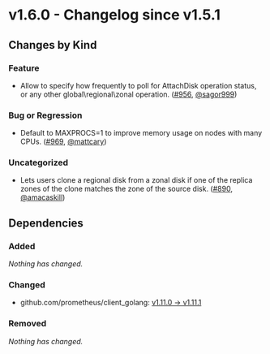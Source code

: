 # v1.6.0 - Changelog since v1.5.1

## Changes by Kind

### Feature

- Allow to specify how frequently to poll for AttachDisk operation status, or any other global\regional\zonal operation. ([#956](https://github.com/kubernetes-sigs/gcp-compute-persistent-disk-csi-driver/pull/956), [@sagor999](https://github.com/sagor999))

### Bug or Regression

- Default to MAXPROCS=1 to improve memory usage on nodes with many CPUs. ([#969](https://github.com/kubernetes-sigs/gcp-compute-persistent-disk-csi-driver/pull/969), [@mattcary](https://github.com/mattcary))

### Uncategorized

- Lets users clone a regional disk from a zonal disk if one of the replica zones of the clone matches the zone of the source disk. ([#890](https://github.com/kubernetes-sigs/gcp-compute-persistent-disk-csi-driver/pull/890), [@amacaskill](https://github.com/amacaskill))

## Dependencies

### Added
_Nothing has changed._

### Changed
- github.com/prometheus/client_golang: [v1.11.0 → v1.11.1](https://github.com/prometheus/client_golang/compare/v1.11.0...v1.11.1)

### Removed
_Nothing has changed._
